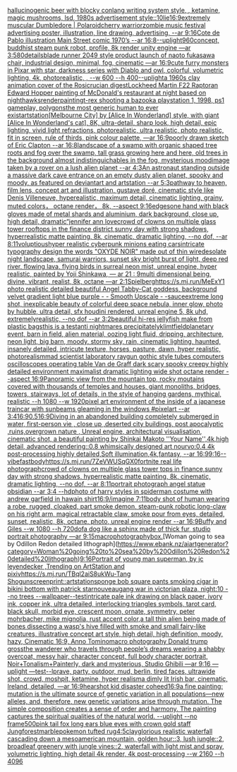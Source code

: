 [hallucinogenic beer with blocky conlang writing system style, , ketamine, magic mushrooms, lsd, 1980s advertisement style::10](https://www.ebank.nz/aiartgenerator?category=hallucinogenic%20beer%20with%20blocky%20conlang%20writing%20system%20style%2C%20%2C%20ketamine%2C%20magic%20mushrooms%2C%20lsd%2C%201980s%20advertisement%20style%3A%3A10)[lie](https://www.ebank.nz/aiartgenerator?category=lie)[16:9](https://www.ebank.nz/aiartgenerator?category=16%3A9)[extremely muscular Dumbledore | Polaroid](https://www.ebank.nz/aiartgenerator?category=extremely%20muscular%20Dumbledore%20%7C%20Polaroid)[cherry warrior](https://www.ebank.nz/aiartgenerator?category=cherry%20warrior)[zombie music festival advertising poster, illustration, line  drawing, advertising, --ar 9:16](https://www.ebank.nz/aiartgenerator?category=zombie%20music%20festival%20advertising%20poster%2C%20illustration%2C%20line%20%20drawing%2C%20advertising%2C%20--ar%209%3A16)[Cote de Pablo illustration Main Street comic 1970’s --ar 16:8](https://www.ebank.nz/aiartgenerator?category=Cote%20de%20Pablo%20illustration%20Main%20Street%20comic%201970%E2%80%99s%20--ar%2016%3A8)[--uplight](https://www.ebank.nz/aiartgenerator?category=--uplight)[960](https://www.ebank.nz/aiartgenerator?category=960)[concept, buddhist steam punk robot, profile, 8k render unity engine —ar 3:5](https://www.ebank.nz/aiartgenerator?category=concept%2C%20buddhist%20steam%20punk%20robot%2C%20profile%2C%208k%20render%20unity%20engine%20%E2%80%94ar%203%3A5)[80](https://www.ebank.nz/aiartgenerator?category=80)[details](https://www.ebank.nz/aiartgenerator?category=details)[blade runner 2049 style product launch of naoto fukasawa chair, industrial design, minimal, fog, cinematic —ar 16:9](https://www.ebank.nz/aiartgenerator?category=blade%20runner%202049%20style%20product%20launch%20of%20naoto%20fukasawa%20chair%2C%20industrial%20design%2C%20minimal%2C%20fog%2C%20cinematic%20%E2%80%94ar%2016%3A9)[cute furry monsters in Pixar with star, darkness series with Diablo and owl, colorful, volumetric lighting, 4k, photorealistic, , --w 600 --h 400](https://www.ebank.nz/aiartgenerator?category=cute%20furry%20monsters%20in%20Pixar%20with%20star%2C%20darkness%20series%20with%20Diablo%20and%20owl%2C%20colorful%2C%20volumetric%20lighting%2C%204k%2C%20photorealistic%2C%20%2C%20--w%20600%20--h%20400)[--uplight](https://www.ebank.nz/aiartgenerator?category=--uplight)[a 1960s clay animation cover of the Rosicrucian digest](https://www.ebank.nz/aiartgenerator?category=a%201960s%20clay%20animation%20cover%20of%20the%20Rosicrucian%20digest)[Lockheed Martin F22 Raptor](https://www.ebank.nz/aiartgenerator?category=Lockheed%20Martin%20F22%20Raptor)[an Edward Hopper painting of McDonald's restaurant at night based on nighthawks](https://www.ebank.nz/aiartgenerator?category=an%20Edward%20Hopper%20painting%20of%20McDonald%27s%20restaurant%20at%20night%20based%20on%20nighthawks)[render](https://www.ebank.nz/aiartgenerator?category=render)[painting](https://www.ebank.nz/aiartgenerator?category=painting)[t-rex shooting a bazooka playstation 1, 1998, ps1 gameplay, polygons](https://www.ebank.nz/aiartgenerator?category=t-rex%20shooting%20a%20bazooka%20playstation%201%2C%201998%2C%20ps1%20gameplay%2C%20polygons)[the most generic human to ever exist](https://www.ebank.nz/aiartgenerator?category=the%20most%20generic%20human%20to%20ever%20exist)[artstation](https://www.ebank.nz/aiartgenerator?category=artstation)[[Melbourne City] by [Alice In Wonderland] style, with giant [Alice In Wonderland's cat], 8K, ultra-detail, sharp look, high detail, epic lighting, vivid light refractions, photorealistic, ultra realistic, photo realistic, fit in screen, rule of thirds, pink colour palette, —ar 16:9](https://www.ebank.nz/aiartgenerator?category=%5BMelbourne%20City%5D%20by%20%5BAlice%20In%20Wonderland%5D%20style%2C%20with%20giant%20%5BAlice%20In%20Wonderland%27s%20cat%5D%2C%208K%2C%20ultra-detail%2C%20sharp%20look%2C%20high%20detail%2C%20epic%20lighting%2C%20vivid%20light%20refractions%2C%20photorealistic%2C%20ultra%20realistic%2C%20photo%20realistic%2C%20fit%20in%20screen%2C%20rule%20of%20thirds%2C%20pink%20colour%20palette%2C%20%E2%80%94ar%2016%3A9)[poorly drawn sketch of Eric Clapton --ar 16:8](https://www.ebank.nz/aiartgenerator?category=poorly%20drawn%20sketch%20of%20Eric%20Clapton%20--ar%2016%3A8)[landscape of a swamp with organic shaped tree roots and fog over the swamp, tall grass growing here and here, old trees in the background almost indistinguichables in the fog, mysterious mood](https://www.ebank.nz/aiartgenerator?category=landscape%20of%20a%20swamp%20with%20organic%20shaped%20tree%20roots%20and%20fog%20over%20the%20swamp%2C%20tall%20grass%20growing%20here%20and%20here%2C%20old%20trees%20in%20the%20background%20almost%20indistinguichables%20in%20the%20fog%2C%20mysterious%20mood)[image taken by a rover on a lush alien planet --ar 4:3](https://www.ebank.nz/aiartgenerator?category=image%20taken%20by%20a%20rover%20on%20a%20lush%20alien%20planet%20--ar%204%3A3)[An astronaut standing outside a massive dark cave entrance on an empty dusty alien planet, spooky and moody, as featured on deviantart and artstation --ar 5:3](https://www.ebank.nz/aiartgenerator?category=An%20astronaut%20standing%20outside%20a%20massive%20dark%20cave%20entrance%20on%20an%20empty%20dusty%20alien%20planet%2C%20spooky%20and%20moody%2C%20as%20featured%20on%20deviantart%20and%20artstation%20--ar%205%3A3)[pathway to heaven, film lens, concept art and illustration, gustave doré, cinematic style like Denis Villeneuve, hyperealistic, maximum detail, cinematic lighting, grainy, muted colors， octane render， 8k, --aspect 9:16](https://www.ebank.nz/aiartgenerator?category=pathway%20to%20heaven%2C%20film%20lens%2C%20concept%20art%20and%20illustration%2C%20gustave%20dor%C3%A9%2C%20cinematic%20style%20like%20Denis%20Villeneuve%2C%20hyperealistic%2C%20maximum%20detail%2C%20cinematic%20lighting%2C%20grainy%2C%20muted%20colors%EF%BC%8C%20octane%20render%EF%BC%8C%208k%2C%20--aspect%209%3A16)[edges](https://www.ebank.nz/aiartgenerator?category=edges)[one hand with black gloves made of metal shards and aluminium, dark background, close up, high detail, dramatic](https://www.ebank.nz/aiartgenerator?category=one%20hand%20with%20black%20gloves%20made%20of%20metal%20shards%20and%20aluminium%2C%20dark%20background%2C%20close%20up%2C%20high%20detail%2C%20dramatic)[“jennifer ann love](https://www.ebank.nz/aiartgenerator?category=%E2%80%9Cjennifer%20ann%20love)[crowd of clowns on multiple glass tower rooftops in the finance district,sunny day with strong shadows, hyperrealistic matte painting, 8k, cinematic, dramatic lighting, --no dof, --ar 8:11](https://www.ebank.nz/aiartgenerator?category=crowd%20of%20clowns%20on%20multiple%20glass%20tower%20rooftops%20in%20the%20finance%20district%2Csunny%20day%20with%20strong%20shadows%2C%20hyperrealistic%20matte%20painting%2C%208k%2C%20cinematic%2C%20dramatic%20lighting%2C%20--no%20dof%2C%20--ar%208%3A11)[voluptious](https://www.ebank.nz/aiartgenerator?category=voluptious)[hyper realistic cyberpunk minions eating cars](https://www.ebank.nz/aiartgenerator?category=hyper%20realistic%20cyberpunk%20minions%20eating%20cars)[intricate typography design the words "OXYDE NOIR" made out of thin wire](https://www.ebank.nz/aiartgenerator?category=intricate%20typography%20design%20the%20words%20%22OXYDE%20NOIR%22%20made%20out%20of%20thin%20wire)[desolate night landscape, samurai warriors, sunset sky bright burst of light, deep red river, flowing lava, flying birds in surreal neon mist, unreal engine, hyper realistic, painted by Yoji Shinkawa, — ar 21 : 9](https://www.ebank.nz/aiartgenerator?category=desolate%20night%20landscape%2C%20samurai%20warriors%2C%20sunset%20sky%20bright%20burst%20of%20light%2C%20deep%20red%20river%2C%20flowing%20lava%2C%20flying%20birds%20in%20surreal%20neon%20mist%2C%20unreal%20engine%2C%20hyper%20realistic%2C%20painted%20by%20Yoji%20Shinkawa%2C%20%E2%80%94%20ar%2021%20%3A%209)[multi dimensional being, divine, vibrant, realist, 8k, octane —ar 2:1](https://www.ebank.nz/aiartgenerator?category=multi%20dimensional%20being%2C%20divine%2C%20vibrant%2C%20realist%2C%208k%2C%20octane%20%E2%80%94ar%202%3A1)[Spielberg](https://www.ebank.nz/aiartgenerator?category=Spielberg)[https://s.mj.run/MeExY1  photo realistic detailed beautiful Angel Tabby-Cat goddess, background velvet gradient light blue purple - - Smooth Upscale - -](https://www.ebank.nz/aiartgenerator?category=https%3A//s.mj.run/MeExY1%20%20photo%20realistic%20detailed%20beautiful%20Angel%20Tabby-Cat%20goddess%2C%20background%20velvet%20gradient%20light%20blue%20purple%20-%20-%20Smooth%20Upscale%20-%20-)[sauce](https://www.ebank.nz/aiartgenerator?category=sauce)[extreme long shot, inexplicable beauty of colorful deep space nebula, inner glow, photo by hubble, ultra detail, sfx houdini rendered, unreal engine 5, 8k uhd, extremelyrealistic, --no dof --ar 3:2](https://www.ebank.nz/aiartgenerator?category=extreme%20long%20shot%2C%20inexplicable%20beauty%20of%20colorful%20deep%20space%20nebula%2C%20inner%20glow%2C%20photo%20by%20hubble%2C%20ultra%20detail%2C%20sfx%20houdini%20rendered%2C%20unreal%20engine%205%2C%208k%20uhd%2C%20extremelyrealistic%2C%20--no%20dof%20--ar%203%3A2)[beautiful hi-res jellyfish make from plastic bags](https://www.ebank.nz/aiartgenerator?category=beautiful%20hi-res%20jellyfish%20make%20from%20plastic%20bags)[this is a test](https://www.ebank.nz/aiartgenerator?category=this%20is%20a%20test)[anti nightmares precipitately](https://www.ebank.nz/aiartgenerator?category=anti%20nightmares%20precipitately)[klimt](https://www.ebank.nz/aiartgenerator?category=klimt)[field](https://www.ebank.nz/aiartgenerator?category=field)[planetary event, barn in field, alien material, oozing light fluid, dripping, architecture, neon light, big barn, moody, stormy sky, rain, cinematic lighting, haunted, insanely detailed, intricute texture, horses, pasture, dawn, hyper realistic, photorealism](https://www.ebank.nz/aiartgenerator?category=planetary%20event%2C%20barn%20in%20field%2C%20alien%20material%2C%20oozing%20light%20fluid%2C%20dripping%2C%20architecture%2C%20neon%20light%2C%20big%20barn%2C%20moody%2C%20stormy%20sky%2C%20rain%2C%20cinematic%20lighting%2C%20haunted%2C%20insanely%20detailed%2C%20intricute%20texture%2C%20horses%2C%20pasture%2C%20dawn%2C%20hyper%20realistic%2C%20photorealism)[mad scientist laboratory raygun gothic style tubes computers oscilloscopes operating table Van de Graff dark scary spooky creepy highly detailed environment maximalist dramatic lighting wide shot octane render --aspect 16:9](https://www.ebank.nz/aiartgenerator?category=mad%20scientist%20laboratory%20raygun%20gothic%20style%20tubes%20computers%20oscilloscopes%20operating%20table%20Van%20de%20Graff%20dark%20scary%20spooky%20creepy%20highly%20detailed%20environment%20maximalist%20dramatic%20lighting%20wide%20shot%20octane%20render%20--aspect%2016%3A9)[Panoramic view from the mountain top, rocky moutains covered with thousands of temples and houses, giant monoliths, bridges, towers, stairways, lot of details, in the style of hanging gardens, mythical, realistic --h 1080 --w 1920](https://www.ebank.nz/aiartgenerator?category=Panoramic%20view%20from%20the%20mountain%20top%2C%20rocky%20moutains%20covered%20with%20thousands%20of%20temples%20and%20houses%2C%20giant%20monoliths%2C%20bridges%2C%20towers%2C%20stairways%2C%20lot%20of%20details%2C%20in%20the%20style%20of%20hanging%20gardens%2C%20mythical%2C%20realistic%20--h%201080%20--w%201920)[pixel art environment of the inside of a japanese traincar with sunbeams gleaming in the windows #pixelart  --ar 3:4](https://www.ebank.nz/aiartgenerator?category=pixel%20art%20environment%20of%20the%20inside%20of%20a%20japanese%20traincar%20with%20sunbeams%20gleaming%20in%20the%20windows%20%23pixelart%20%20--ar%203%3A4)[16:9](https://www.ebank.nz/aiartgenerator?category=16%3A9)[0.5](https://www.ebank.nz/aiartgenerator?category=0.5)[16:9](https://www.ebank.nz/aiartgenerator?category=16%3A9)[Diving in an abandoned building completely submerged in water, first-person vie , close up ,deserted city buildings, post apocalyptic ,ruins,overgrown nature , Unreal engine, architectural visualisation, cinematic shot, a beautiful painting by Shinkai Makoto ''Your Name'',4k,high detail, advanced rendering::0.8 whimsically designed art nourvo:0.4 4k post-processing highly detailed,Soft illumination,4k,fantasy, --ar 16:9](https://www.ebank.nz/aiartgenerator?category=Diving%20in%20an%20abandoned%20building%20completely%20submerged%20in%20water%2C%20first-person%20vie%20%2C%20close%20up%20%2Cdeserted%20city%20buildings%2C%20post%20apocalyptic%20%2Cruins%2Covergrown%20nature%20%2C%20Unreal%20engine%2C%20architectural%20visualisation%2C%20cinematic%20shot%2C%20a%20beautiful%20painting%20by%20Shinkai%20Makoto%20%27%27Your%20Name%27%27%2C4k%2Chigh%20detail%2C%20advanced%20rendering%3A%3A0.8%20whimsically%20designed%20art%20nourvo%3A0.4%204k%20post-processing%20highly%20detailed%2CSoft%20illumination%2C4k%2Cfantasy%2C%20--ar%2016%3A9)[9:16](https://www.ebank.nz/aiartgenerator?category=9%3A16)[--vibefast](https://www.ebank.nz/aiartgenerator?category=--vibefast)[body](https://www.ebank.nz/aiartgenerator?category=body)[<https://s.mj.run/7ZeVWUSqGX0>](https://www.ebank.nz/aiartgenerator?category=%3Chttps%3A//s.mj.run/7ZeVWUSqGX0%3E)[fortnite real life photograph](https://www.ebank.nz/aiartgenerator?category=fortnite%20real%20life%20photograph)[crowd of clowns on multiple glass tower tops in finance,sunny day with strong shadows, hyperrealistic matte painting, 8k, cinematic, dramatic lighting, --no dof, --ar 8:11](https://www.ebank.nz/aiartgenerator?category=crowd%20of%20clowns%20on%20multiple%20glass%20tower%20tops%20in%20finance%2Csunny%20day%20with%20strong%20shadows%2C%20hyperrealistic%20matte%20painting%2C%208k%2C%20cinematic%2C%20dramatic%20lighting%2C%20--no%20dof%2C%20--ar%208%3A11)[portrait photograph angel statue obsidian --ar 3:4 --hd](https://www.ebank.nz/aiartgenerator?category=portrait%20photograph%20angel%20statue%20obsidian%20--ar%203%3A4%20--hd)[photo of harry styles in spiderman costume with andrew garfield in hawain shirt](https://www.ebank.nz/aiartgenerator?category=photo%20of%20harry%20styles%20in%20spiderman%20costume%20with%20andrew%20garfield%20in%20hawain%20shirt)[16:9](https://www.ebank.nz/aiartgenerator?category=16%3A9)[/imagine 7:11](https://www.ebank.nz/aiartgenerator?category=/imagine%207%3A11)[body shot of human wearing a robe, rugged, cloaked, part smoke demon, steam-punk robotic long-claw on his right arm, magical retractable claw, smoke pour from eyes, detailed, sunset, realistic, 8k, octane, photo, unreal engine render --ar 16:9](https://www.ebank.nz/aiartgenerator?category=body%20shot%20of%20human%20wearing%20a%20robe%2C%20rugged%2C%20cloaked%2C%20part%20smoke%20demon%2C%20steam-punk%20robotic%20long-claw%20on%20his%20right%20arm%2C%20magical%20retractable%20claw%2C%20smoke%20pour%20from%20eyes%2C%20detailed%2C%20sunset%2C%20realistic%2C%208k%2C%20octane%2C%20photo%2C%20unreal%20engine%20render%20--ar%2016%3A9)[Buffy and Giles --w 1080 --h 720](https://www.ebank.nz/aiartgenerator?category=Buffy%20and%20Giles%20--w%201080%20--h%20720)[dof](https://www.ebank.nz/aiartgenerator?category=dof)[a dog like a sphinx made of thick fur, studio portrait photography —ar 9:15](https://www.ebank.nz/aiartgenerator?category=a%20dog%20like%20a%20sphinx%20made%20of%20thick%20fur%2C%20studio%20portrait%20photography%20%E2%80%94ar%209%3A15)[macrophotography](https://www.ebank.nz/aiartgenerator?category=macrophotography)[box.](https://www.ebank.nz/aiartgenerator?category=box.)[Woman going to sea by Odillon Redon detailed lithograph](https://www.ebank.nz/aiartgenerator?category=Woman%20going%20to%20sea%20by%20Odillon%20Redon%20detailed%20lithograph)[9:16](https://www.ebank.nz/aiartgenerator?category=9%3A16)[Portrait of young man superman, by jc leyendecker ,Trending on ArtStation and pixiv](https://www.ebank.nz/aiartgenerator?category=Portrait%20of%20young%20man%20superman%2C%20by%20jc%20leyendecker%20%2CTrending%20on%20ArtStation%20and%20pixiv)[<https://s.mj.run/TBql2aiS8uk>](https://www.ebank.nz/aiartgenerator?category=%3Chttps%3A//s.mj.run/TBql2aiS8uk%3E)[Wu-Tang Shogun](https://www.ebank.nz/aiartgenerator?category=Wu-Tang%20Shogun)[screenprint::](https://www.ebank.nz/aiartgenerator?category=screenprint%3A%3A)[artstation](https://www.ebank.nz/aiartgenerator?category=artstation)[sponge bob square pants smoking cigar in bikini bottom with patrick star](https://www.ebank.nz/aiartgenerator?category=sponge%20bob%20square%20pants%20smoking%20cigar%20in%20bikini%20bottom%20with%20patrick%20star)[nouveau](https://www.ebank.nz/aiartgenerator?category=nouveau)[gang war in victorian plaza, night:10 --no trees --wallpaper](https://www.ebank.nz/aiartgenerator?category=gang%20war%20in%20victorian%20plaza%2C%20night%3A10%20--no%20trees%20--wallpaper)[--test](https://www.ebank.nz/aiartgenerator?category=--test)[intricate pale ink drawing on black paper, ivory ink, copper ink, ultra detailed, interlocking triangles symbols, tarot card, black skull, morbid eye, crescent moon, ornate, symmetry, peter mohrbacher, mike mignolia, rust accent color,](https://www.ebank.nz/aiartgenerator?category=intricate%20pale%20ink%20drawing%20on%20black%20paper%2C%20ivory%20ink%2C%20copper%20ink%2C%20ultra%20detailed%2C%20interlocking%20triangles%20symbols%2C%20tarot%20card%2C%20black%20skull%2C%20morbid%20eye%2C%20crescent%20moon%2C%20ornate%2C%20symmetry%2C%20peter%20mohrbacher%2C%20mike%20mignolia%2C%20rust%20accent%20color%2C)[a tall thin alien being made of bones dissecting a wasp's hive filled with smoke and small fairy-like creatures, illustrative concept art style, high detail, high definition, moody, hazy, Cinematic 16:9, Anno Tomino](https://www.ebank.nz/aiartgenerator?category=a%20tall%20thin%20alien%20being%20made%20of%20bones%20dissecting%20a%20wasp%27s%20hive%20filled%20with%20smoke%20and%20small%20fairy-like%20creatures%2C%20illustrative%20concept%20art%20style%2C%20high%20detail%2C%20high%20definition%2C%20moody%2C%20hazy%2C%20Cinematic%2016%3A9%2C%20Anno%20Tomino)[macro photography Donald trump gross](https://www.ebank.nz/aiartgenerator?category=macro%20photography%20Donald%20trump%20gross)[the wanderer who travels through people’s dreams wearing a shabby overcoat, messy hair, character concept, full body character portrait, Noir+Tonalism+Painterly, dark and mysterious, Studio Ghibili —ar 9:16 —uplight —test](https://www.ebank.nz/aiartgenerator?category=the%20wanderer%20who%20travels%20through%20people%E2%80%99s%20dreams%20wearing%20a%20shabby%20overcoat%2C%20messy%20hair%2C%20character%20concept%2C%20full%20body%20character%20portrait%2C%20Noir%2BTonalism%2BPainterly%2C%20dark%20and%20mysterious%2C%20Studio%20Ghibili%20%E2%80%94ar%209%3A16%20%E2%80%94uplight%20%E2%80%94test)[--lp](https://www.ebank.nz/aiartgenerator?category=--lp)[rave, party, outdoor, mud, berlin, tired faces, ultrawide shot, crowd, moshpit, ketamine, hyper realism](https://www.ebank.nz/aiartgenerator?category=rave%2C%20party%2C%20outdoor%2C%20mud%2C%20berlin%2C%20tired%20faces%2C%20ultrawide%20shot%2C%20crowd%2C%20moshpit%2C%20ketamine%2C%20hyper%20realism)[a dimly lit Irish bar, cinematic, Ireland, detailed, —ar 16:9](https://www.ebank.nz/aiartgenerator?category=a%20dimly%20lit%20Irish%20bar%2C%20cinematic%2C%20Ireland%2C%20detailed%2C%20%E2%80%94ar%2016%3A9)[hearshot kid disaster coheed](https://www.ebank.nz/aiartgenerator?category=hearshot%20kid%20disaster%20coheed)[16:9](https://www.ebank.nz/aiartgenerator?category=16%3A9)[a fine painting: mutation is the ultimate source of genetic variation in all populations—new alleles, and, therefore, new genetic variations arise through mutation. The simple composition creates a sense of order and harmony. The painting captures the spiritual qualities of the natural world. --uplight --no frame](https://www.ebank.nz/aiartgenerator?category=a%20fine%20painting%3A%20mutation%20is%20the%20ultimate%20source%20of%20genetic%20variation%20in%20all%20populations%E2%80%94new%20alleles%2C%20and%2C%20therefore%2C%20new%20genetic%20variations%20arise%20through%20mutation.%20The%20simple%20composition%20creates%20a%20sense%20of%20order%20and%20harmony.%20The%20painting%20captures%20the%20spiritual%20qualities%20of%20the%20natural%20world.%20--uplight%20--no%20frame)[500](https://www.ebank.nz/aiartgenerator?category=500)[pink tail fox long ears blue eyes with crown gold staff Jung](https://www.ebank.nz/aiartgenerator?category=pink%20tail%20fox%20long%20ears%20blue%20eyes%20with%20crown%20gold%20staff%20Jung)[forest](https://www.ebank.nz/aiartgenerator?category=forest)[marble](https://www.ebank.nz/aiartgenerator?category=marble)[pokemon tufted rug](https://www.ebank.nz/aiartgenerator?category=pokemon%20tufted%20rug)[4:5](https://www.ebank.nz/aiartgenerator?category=4%3A5)[clay](https://www.ebank.nz/aiartgenerator?category=clay)[glorious realistic waterfall cascading down a mesoamerican mountain, golden hour::3, lush jungle::2, broadleaf greenery with jungle vines::2, waterfall with light mist and spray, volumetric lighting, high detail 4k render, 4k post-processing --w 2160  --h 4096](https://www.ebank.nz/aiartgenerator?category=glorious%20realistic%20waterfall%20cascading%20down%20a%20mesoamerican%20mountain%2C%20golden%20hour%3A%3A3%2C%20lush%20jungle%3A%3A2%2C%20broadleaf%20greenery%20with%20jungle%20vines%3A%3A2%2C%20waterfall%20with%20light%20mist%20and%20spray%2C%20volumetric%20lighting%2C%20high%20detail%204k%20render%2C%204k%20post-processing%20--w%202160%20%20--h%204096)